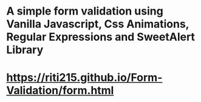 # A simple form validation using Vanilla Javascript, Css Animations, Regular Expressions and SweetAlert Library

# https://riti215.github.io/Form-Validation/form.html
